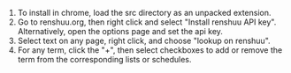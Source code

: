 1. To install in chrome, load the src directory as an unpacked extension.
1. Go to renshuu.org, then right click and select "Install renshuu API key".
   Alternatively, open the options page and set the api key.
1. Select text on any page, right click, and choose "lookup on renshuu".
1. For any term, click the "+", then select checkboxes to add or remove the
   term from the corresponding lists or schedules.
